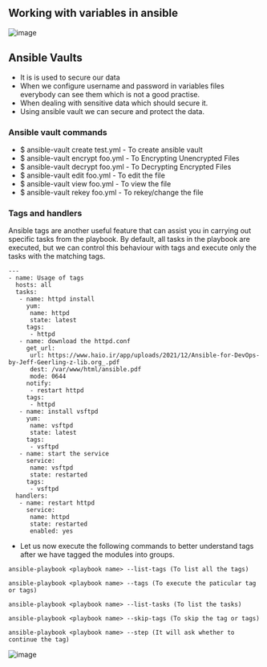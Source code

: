 ## Working with variables in ansible
![image](https://github.com/Abhinavcode13/DevOpsDrift-Daily/assets/126642111/7d223e59-8d7f-41d7-ab0f-447fc97a5be1)

## Ansible Vaults
- It is is used to secure our data
- When we configure username and password in variables files everybody can see them which is not a good practise.
- When dealing with sensitive data which should secure it.
- Using ansible vault we can secure and protect the data.

### Ansible vault commands
- $ ansible-vault create test.yml - To create ansible vault
- $ ansible-vault encrypt foo.yml - To Encrypting Unencrypted Files
- $ ansible-vault decrypt foo.yml - To Decrypting Encrypted Files
- $ ansible-vault edit foo.yml - To edit the file
- $ ansible-vault view foo.yml - To view the file
- $ ansible-vault rekey foo.yml - To rekey/change the file

### Tags and handlers
Ansible tags are another useful feature that can assist you in carrying out specific tasks from the playbook. By default, all tasks in the playbook are executed, but we can control this behaviour with tags and execute only the tasks with the matching tags.

```
--- 
- name: Usage of tags
  hosts: all
  tasks:
   - name: httpd install
     yum: 
      name: httpd
      state: latest
     tags:
      - httpd
   - name: download the httpd.conf
     get_url:
      url: https://www.haio.ir/app/uploads/2021/12/Ansible-for-DevOps-by-Jeff-Geerling-z-lib.org_.pdf
      dest: /var/www/html/ansible.pdf
      mode: 0644
     notify:
      - restart httpd
     tags:
      - httpd
   - name: install vsftpd
     yum:
      name: vsftpd
      state: latest
     tags:
      - vsftpd
   - name: start the service
     service:
      name: vsftpd
      state: restarted 
     tags:
      - vsftpd  
  handlers:
   - name: restart httpd
     service:
      name: httpd
      state: restarted
      enabled: yes
```     
- Let us now execute the following commands to better understand tags after we have tagged the modules into groups.
```
ansible-playbook <playbook name> --list-tags (To list all the tags)

ansible-playbook <playbook name> --tags (To execute the paticular tag or tags)

ansible-playbook <playbook name> --list-tasks (To list the tasks)

ansible-playbook <playbook name> --skip-tags (To skip the tag or tags)

ansible-playbook <playbook name> --step (It will ask whether to continue the tag)
```

![image](https://github.com/Abhinavcode13/DevOpsDrift-Daily/assets/126642111/fab07397-8915-46e6-a537-8b8202a21e42)
